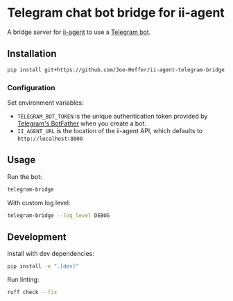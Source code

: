 # Telegram chat bot bridge for ii-agent

A bridge server for [ii-agent](https://github.com/Intelligent-Internet/ii-agent) to use a [Telegram bot](https://core.telegram.org/bots).

## Installation

```bash
pip install git+https://github.com/Joe-Heffer/ii-agent-telegram-bridge.git
```

### Configuration

Set environment variables:

- `TELEGRAM_BOT_TOKEN` is the unique authentication token provided by [Telegram's BotFather](https://telegram.me/BotFather) when you create a bot.
- `II_AGENT_URL` is the location of the ii-agent API, which defaults to `http://localhost:8000`

## Usage

Run the bot:

```bash
telegram-bridge
```

With custom log level:

```bash
telegram-bridge --log_level DEBUG
```

## Development

Install with dev dependencies:

```bash
pip install -e ".[dev]"
```

Run linting:

```bash
ruff check --fix
```
